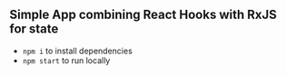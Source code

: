 ## Simple App combining React Hooks with RxJS for state

- `npm i` to install dependencies
- `npm start` to run locally
